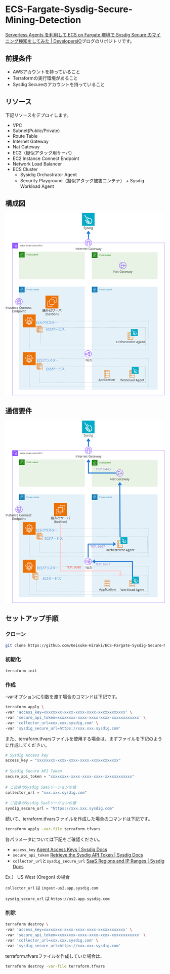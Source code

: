 # ECS-Fargate-Sysdig-Secure-Mining-Detection
<a href="https://dev.classmethod.jp/articles/detecting-mining-sysdig-secure-ecs-serverless-agents/" rel="noopener" target="_blank">Serverless Agents を利用して ECS on Fargate 環境で Sysdig Secure のマイニング検知をしてみた | DevelopersIO</a>ブログのリポジトリです。

## 前提条件
- AWSアカウントを持っていること
- Terraformの実行環境があること
- Sysdig Secureのアカウントを持っていること

## リソース

下記リソースをデプロイします。
- VPC
- Subnet(Public/Private)
- Route Table
- Internet Gateway
- Nat Gateway
- EC2（疑似アタック用サーバ）
- EC2 Instance Connect Endpoint
- Network Load Balancer
- ECS Cluster
  - Sysidig Orchastrator Agent
  - Security Playground（擬似アタック被害コンテナ） + Sysdig Workload Agent

## 構成図

<img src="/image/SysdigSecure-Fargate_re.png">

## 通信要件

<img src="/image/SysdigSecure-Fargate_Network.png">

## セットアップ手順

### クローン
```bash
git clone https://github.com/Keisuke-Hiraki/ECS-Fargate-Sysdig-Secure-Mining-Detection.git
```

### 初期化
```bash
terraform init
```

### 作成

-varオプションに引数を渡す場合のコマンドは下記です。
```bash
terraform apply \
-var 'access_key=xxxxxxxx-xxxx-xxxx-xxxx-xxxxxxxxxxxx' \
-var 'secure_api_token=xxxxxxxx-xxxx-xxxx-xxxx-xxxxxxxxxxxx' \
-var 'collector_url=xxx.xxx.sysdig.com' \
-var 'sysdig_secure_url=https://xxx.xxx.sysdig.com' 
```

また、terraform.tfvarsファイルを使用する場合は、まずファイルを下記のように作成してください。
```bash:terraform.tfvars
# Sysdig Access key
access_key = "xxxxxxxx-xxxx-xxxx-xxxx-xxxxxxxxxxxx"

# Sysdig Secure API Token
secure_api_token = "xxxxxxxx-xxxx-xxxx-xxxx-xxxxxxxxxxxx"

# ご自身のSysdig SaaSリージョンの値
collector_url = "xxx.xxx.sysdig.com"

# ご自身のSysdig SaaSリージョンの値
sysdig_secure_url = "https://xxx.xxx.sysdig.com"
```

続いて、terraform.tfvarsファイルを作成した場合のコマンドは下記です。
```bash
terraform apply -var-file terraform.tfvars
```

各パラメータについては下記をご確認ください。
- `access_key` <a href="https://docs.sysdig.com/en/docs/administration/administration-settings/agent-access-keys/" rel="noopener" target="_blank">Agent Access Keys | Sysdig Docs</a>
- `secure_api_token` <a href="https://docs.sysdig.com/en/docs/administration/administration-settings/user-profile-and-password/retrieve-the-sysdig-api-token/" rel="noopener" target="_blank">Retrieve the Sysdig API Token | Sysdig Docs</a>
- `collector_url`と`sysdig_secure_url` <a href="https://docs.sysdig.com/en/docs/administration/saas-regions-and-ip-ranges/" rel="noopener" target="_blank">SaaS Regions and IP Ranges | Sysdig Docs</a>

Ex.） US West (Oregon) の場合

`collector_url` は `ingest-us2.app.sysdig.com`

`sysdig_secure_url` は `https://us2.app.sysdig.com`

### 削除

```bash
terraform destroy \
-var 'access_key=xxxxxxxx-xxxx-xxxx-xxxx-xxxxxxxxxxxx' \
-var 'secure_api_token=xxxxxxxx-xxxx-xxxx-xxxx-xxxxxxxxxxxx' \
-var 'collector_url=xxx.xxx.sysdig.com' \
-var 'sysdig_secure_url=https://xxx.xxx.sysdig.com' 
```

terraform.tfvarsファイルを作成していた場合は、

```bash
terraform destroy -var-file terraform.tfvars
```
